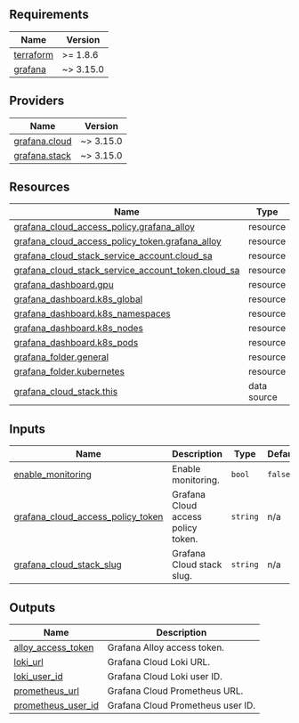 <!-- BEGIN_TF_DOCS -->
## Requirements

| Name | Version |
|------|---------|
| <a name="requirement_terraform"></a> [terraform](#requirement\_terraform) | >= 1.8.6 |
| <a name="requirement_grafana"></a> [grafana](#requirement\_grafana) | ~> 3.15.0 |

## Providers

| Name | Version |
|------|---------|
| <a name="provider_grafana.cloud"></a> [grafana.cloud](#provider\_grafana.cloud) | ~> 3.15.0 |
| <a name="provider_grafana.stack"></a> [grafana.stack](#provider\_grafana.stack) | ~> 3.15.0 |

## Resources

| Name | Type |
|------|------|
| [grafana_cloud_access_policy.grafana_alloy](https://registry.terraform.io/providers/grafana/grafana/latest/docs/resources/cloud_access_policy) | resource |
| [grafana_cloud_access_policy_token.grafana_alloy](https://registry.terraform.io/providers/grafana/grafana/latest/docs/resources/cloud_access_policy_token) | resource |
| [grafana_cloud_stack_service_account.cloud_sa](https://registry.terraform.io/providers/grafana/grafana/latest/docs/resources/cloud_stack_service_account) | resource |
| [grafana_cloud_stack_service_account_token.cloud_sa](https://registry.terraform.io/providers/grafana/grafana/latest/docs/resources/cloud_stack_service_account_token) | resource |
| [grafana_dashboard.gpu](https://registry.terraform.io/providers/grafana/grafana/latest/docs/resources/dashboard) | resource |
| [grafana_dashboard.k8s_global](https://registry.terraform.io/providers/grafana/grafana/latest/docs/resources/dashboard) | resource |
| [grafana_dashboard.k8s_namespaces](https://registry.terraform.io/providers/grafana/grafana/latest/docs/resources/dashboard) | resource |
| [grafana_dashboard.k8s_nodes](https://registry.terraform.io/providers/grafana/grafana/latest/docs/resources/dashboard) | resource |
| [grafana_dashboard.k8s_pods](https://registry.terraform.io/providers/grafana/grafana/latest/docs/resources/dashboard) | resource |
| [grafana_folder.general](https://registry.terraform.io/providers/grafana/grafana/latest/docs/resources/folder) | resource |
| [grafana_folder.kubernetes](https://registry.terraform.io/providers/grafana/grafana/latest/docs/resources/folder) | resource |
| [grafana_cloud_stack.this](https://registry.terraform.io/providers/grafana/grafana/latest/docs/data-sources/cloud_stack) | data source |

## Inputs

| Name | Description | Type | Default | Required |
|------|-------------|------|---------|:--------:|
| <a name="input_enable_monitoring"></a> [enable\_monitoring](#input\_enable\_monitoring) | Enable monitoring. | `bool` | `false` | no |
| <a name="input_grafana_cloud_access_policy_token"></a> [grafana\_cloud\_access\_policy\_token](#input\_grafana\_cloud\_access\_policy\_token) | Grafana Cloud access policy token. | `string` | n/a | yes |
| <a name="input_grafana_cloud_stack_slug"></a> [grafana\_cloud\_stack\_slug](#input\_grafana\_cloud\_stack\_slug) | Grafana Cloud stack slug. | `string` | n/a | yes |

## Outputs

| Name | Description |
|------|-------------|
| <a name="output_alloy_access_token"></a> [alloy\_access\_token](#output\_alloy\_access\_token) | Grafana Alloy access token. |
| <a name="output_loki_url"></a> [loki\_url](#output\_loki\_url) | Grafana Cloud Loki URL. |
| <a name="output_loki_user_id"></a> [loki\_user\_id](#output\_loki\_user\_id) | Grafana Cloud Loki user ID. |
| <a name="output_prometheus_url"></a> [prometheus\_url](#output\_prometheus\_url) | Grafana Cloud Prometheus URL. |
| <a name="output_prometheus_user_id"></a> [prometheus\_user\_id](#output\_prometheus\_user\_id) | Grafana Cloud Prometheus user ID. |
<!-- END_TF_DOCS -->
